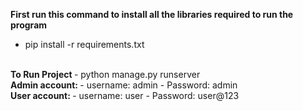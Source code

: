 <b> First run this command to install all the libraries required to run the program </b>
- pip install -r requirements.txt

<br>
<b> To Run Project </b>
- python manage.py runserver

<br>
<b> Admin account: </b>
- username: admin
- Password: admin
<br>
<b> User account: </b>
- username: user
- Password: user@123
